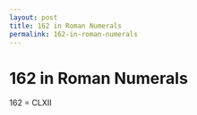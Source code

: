 ```yaml
---
layout: post
title: 162 in Roman Numerals
permalink: 162-in-roman-numerals
---
```


# 162 in Roman Numerals

162 = CLXII
